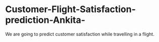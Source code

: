 # Customer-Flight-Satisfaction-prediction-Ankita-
We are going to predict customer satisfaction while travelling in a flight. 
